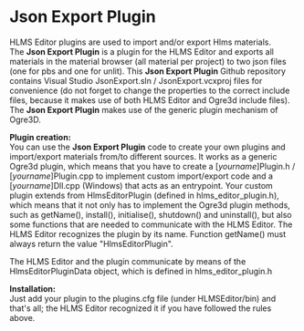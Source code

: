 # Json Export Plugin

HLMS Editor plugins are used to import and/or export Hlms materials.  
The __Json Export Plugin__ is a plugin for the HLMS Editor and exports all materials in the material browser (all material per project) to two json files (one for pbs and one for unlit).
This __Json Export Plugin__ Github repository contains Visual Studio JsonExport.sln / JsonExport.vcxproj files for convenience (do not forget to change the properties to the correct include files, 
because it makes use of both HLMS Editor and Ogre3d include files).
The __Json Export Plugin__ makes use of the generic plugin mechanism of Ogre3D.

**Plugin creation:**  
You can use the __Json Export Plugin__ code to create your own plugins and import/export materials from/to different sources. It works as a generic Ogre3d plugin, which means that
you have to create a [_yourname_]Plugin.h / [_yourname_]Plugin.cpp to implement custom import/export code and a [_yourname_]Dll.cpp (Windows) that acts as an entrypoint.
Your custom plugin extends from HlmsEditorPlugin (defined in hlms_editor_plugin.h), which means that it not only has to implement the Ogre3d plugin methods, 
such as getName(), install(), initialise(), shutdown() and uninstall(), but also some functions that are needed to communicate with the HLMS Editor.
The HLMS Editor recognizes the plugin by its name. Function getName() must always return the value "HlmsEditorPlugin".  
  
The HLMS Editor and the plugin communicate by means of the HlmsEditorPluginData object, which is defined in hlms_editor_plugin.h

**Installation:**  
Just add your plugin to the plugins.cfg file (under HLMSEditor/bin) and that's all; the HLMS Editor recognized it if you have followed the rules above.